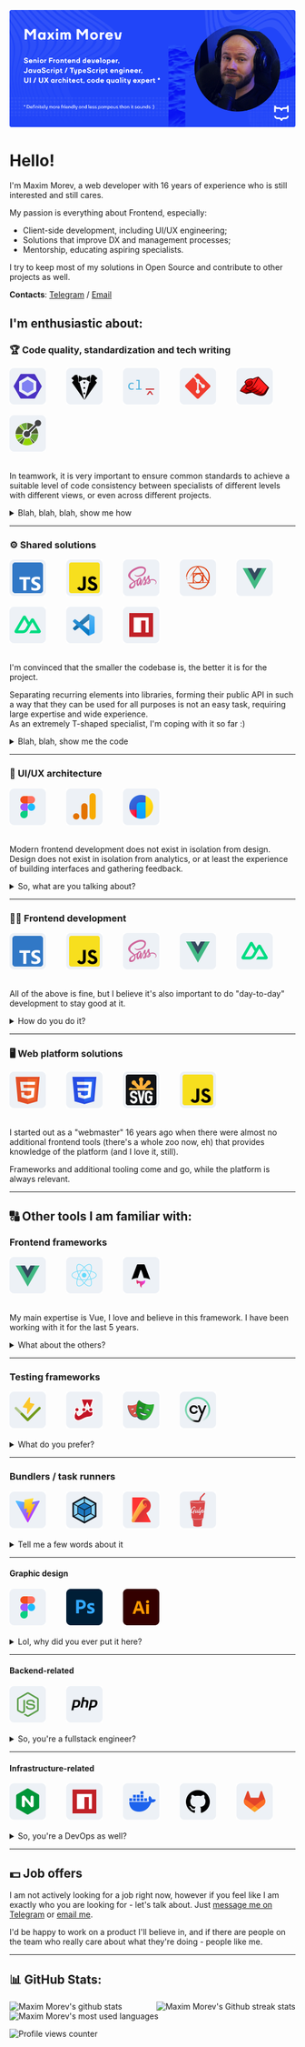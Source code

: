 ![Promotional image of Maxim Morev's account](./.github/assets/banner.png)

# Hello!

I'm Maxim Morev, a web developer with 16 years of experience who is still interested and still cares.

My passion is everything about Frontend, especially:

* Client-side development, including UI/UX engineering;
* Solutions that improve DX and management processes;
* Mentorship, educating aspiring specialists.

I try to keep most of my solutions in Open Source and contribute to other projects as well.

**Contacts**: [Telegram](https://t.me/max_seainside) / [Email](mailto:max.seainside@gmail.com)

## I'm enthusiastic about:

### 🏆 Code quality, standardization and tech writing

<!-- Technologies & Tools -->
<div style="display: flex; flex-wrap: wrap; gap: 16px;">
  <!-- ESLint -->
  <a href="https://eslint.org/" title="ESLint" target="_blank" rel="noopener noreferrer">
    <picture>
      <source media="(prefers-color-scheme: dark)" srcset="./.github/assets/logos/dark/eslint.svg" />
      <img width="64" height="64" alt="ESLint logotype" src="./.github/assets/logos/light/eslint.svg" />
    </picture>
  </a>&nbsp;

  <!-- Stylelint -->
  <a href="https://stylelint.io/" title="Stylelint" target="_blank" rel="noopener noreferrer">
    <picture>
      <source media="(prefers-color-scheme: dark)" srcset="./.github/assets/logos/dark/stylelint.svg" />
      <img width="64" height="64" alt="Stylelint logotype" src="./.github/assets/logos/light/stylelint.svg" />
    </picture>
  </a>&nbsp;

  <!-- Commitlint -->
  <a href="https://commitlint.js.org/" title="Commitlint" target="_blank" rel="noopener noreferrer">
    <picture>
      <source media="(prefers-color-scheme: dark)" srcset="./.github/assets/logos/dark/commitlint.svg" />
      <img width="64" height="64" alt="Commitlint logotype" src="./.github/assets/logos/light/commitlint.svg" />
    </picture>
  </a>&nbsp;

  <!-- Git -->
  <a href="https://git-scm.com/" title="Git" target="_blank" rel="noopener noreferrer">
    <picture>
      <source media="(prefers-color-scheme: dark)" srcset="./.github/assets/logos/dark/git.svg" />
      <img width="64" height="64" alt="Git logotype" src="./.github/assets/logos/light/git.svg" />
    </picture>
  </a>&nbsp;

  <!-- Lefthook -->
  <a href="https://evilmartians.com/opensource/lefthook" title="Lefthook" target="_blank" rel="noopener noreferrer">
    <picture>
      <source media="(prefers-color-scheme: dark)" srcset="./.github/assets/logos/dark/lefthook.svg" />
      <img width="64" height="64" alt="Lefthook logotype" src="./.github/assets/logos/light/lefthook.svg" />
    </picture>
  </a>&nbsp;

  <!-- OpenAPI -->
  <a href="https://www.openapis.org/" title="OpenAPI" target="_blank" rel="noopener noreferrer">
    <picture>
      <source media="(prefers-color-scheme: dark)" srcset="./.github/assets/logos/dark/open-api.svg" />
      <img width="64" height="64" alt="OpenAPI logotype" src="./.github/assets/logos/light/open-api.svg" />
    </picture>
  </a>&nbsp;
</div>

<br />

In teamwork, it is very important to ensure common standards to achieve a suitable level of code consistency
between specialists of different levels with different views, or even across different projects.

<details>
  <summary>Blah, blah, blah, show me how</summary>

  ---

  * Check out [ESLint config](https://github.com/MorevM/eslint-config) that contains more than 1200 rules for the tools that I and the team use. \
    I review, update and extend it regularly (weekly, sometimes more often).
  * Take a look on [StyleLint config](https://github.com/MorevM/stylelint-config) that contains more than 200 rules for CSS and 70+ for SCSS,
    including autoformatting to maintain order within rules and properties and other good practices.
  * As a big fan of universal code beauty, I'm a member of [stylelint-stylistic](https://github.com/stylelint-stylistic) organization. \
    We're working on standardizing and maintaining stylistic rules, that are [no longer supported](https://github.com/stylelint/stylelint/issues/6961) by Stylelint itself.
  * [Commitlint config](https://github.com/MorevM/commitlint-config) provides a unified style of commits
    (using [Conventional commits](https://www.conventionalcommits.org/en/v1.0.0/) with ability to expand) and changelog generation.

</details>

---

### ⚙️ Shared solutions

<!-- Technologies & Tools -->
<div style="display: flex; flex-wrap: wrap; gap: 16px;">
  <!-- TypeScript -->
  <a href="https://www.typescriptlang.org/" title="TypeScript" target="_blank" rel="noopener noreferrer">
    <picture>
      <source media="(prefers-color-scheme: dark)" srcset="./.github/assets/logos/dark/typescript.svg" />
      <img width="64" height="64" alt="TypeScript logotype" src="./.github/assets/logos/light/typescript.svg" />
    </picture>
  </a>&nbsp;

  <!-- JavaScript -->
  <a href="https://developer.mozilla.org/en-US/docs/Web/JavaScript" title="JavaScript" target="_blank" rel="noopener noreferrer">
    <picture>
      <source media="(prefers-color-scheme: dark)" srcset="./.github/assets/logos/dark/javascript.svg" />
      <img width="64" height="64" alt="JavaScript logotype" src="./.github/assets/logos/light/javascript.svg" />
    </picture>
  </a>&nbsp;

  <!-- SASS -->
  <a href="https://sass-lang.com/" title="SASS" target="_blank" rel="noopener noreferrer">
    <picture>
      <source media="(prefers-color-scheme: dark)" srcset="./.github/assets/logos/dark/sass.svg" />
      <img width="64" height="64" alt="SASS logotype" src="./.github/assets/logos/light/sass.svg" />
    </picture>
  </a>&nbsp;

  <!-- PostCSS -->
  <a href="https://postcss.org/" title="PostCSS" target="_blank" rel="noopener noreferrer">
    <picture>
      <source media="(prefers-color-scheme: dark)" srcset="./.github/assets/logos/dark/postcss.svg" />
      <img width="64" height="64" alt="PostCSS logotype" src="./.github/assets/logos/light/postcss.svg" />
    </picture>
  </a>&nbsp;

  <!-- Vue -->
  <a href="https://vuejs.org/" title="Vue" target="_blank" rel="noopener noreferrer">
    <picture>
      <source media="(prefers-color-scheme: dark)" srcset="./.github/assets/logos/dark/vue.svg" />
      <img width="64" height="64" alt="Vue logotype" src="./.github/assets/logos/light/vue.svg" />
    </picture>
  </a>&nbsp;

  <!-- Nuxt -->
  <a href="https://nuxt.com/" title="Nuxt" target="_blank" rel="noopener noreferrer">
    <picture>
      <source media="(prefers-color-scheme: dark)" srcset="./.github/assets/logos/dark/nuxt.svg" />
      <img width="64" height="64" alt="Nuxt logotype" src="./.github/assets/logos/light/nuxt.svg" />
    </picture>
  </a>&nbsp;

  <!-- VSCode -->
  <a href="https://code.visualstudio.com/" title="VSCode" target="_blank" rel="noopener noreferrer">
    <picture>
      <source media="(prefers-color-scheme: dark)" srcset="./.github/assets/logos/dark/vscode.svg" />
      <img width="64" height="64" alt="VSCode logotype" src="./.github/assets/logos/light/vscode.svg" />
    </picture>
  </a>&nbsp;

  <!-- NPM -->
  <a href="https://www.npmjs.com/" title="NPM" target="_blank" rel="noopener noreferrer">
    <picture>
      <source media="(prefers-color-scheme: dark)" srcset="./.github/assets/logos/dark/npm.svg" />
      <img width="64" height="64" alt="NPM logotype" src="./.github/assets/logos/light/npm.svg" />
    </picture>
  </a>&nbsp;
</div>

<br />

I'm convinced that the smaller the codebase is, the better it is for the project.

Separating recurring elements into libraries, forming their public API in such a way 
that they can be used for all purposes is not an easy task, requiring large expertise and wide experience. \
As an extremely T-shaped specialist, I'm coping with it so far :)

<details>
  <summary>Blah, blah, show me the code</summary>

  <br />

  > Of course, most solutions are under NDA, but there are also some in Open Source.

  * [`@morev/utils`](https://github.com/MorevM/utils) \
    100+ fully typed JavaScript utilities for everyday use.
  * [`more-sass`](https://github.com/MorevM/more-sass) \
    The library of useful SCSS mixins and functions.
  * [`@morev/vue-transitions`](https://github.com/MorevM/vue-transitions/) \
    Reusable interface transitions library for Vue2/Vue3 both.
  * [`@morev/equal-heights`](https://github.com/MorevM/equal-heights/) \
    Framework agnostic solution to emulate [CSS Subgrid](hhttps://developer.mozilla.org/en-US/docs/Web/CSS/CSS_grid_layout/Subgrid).
  * [`postcss-specificity-decorator`](https://github.com/MorevM/utils) \
    PostCSS Plugin to increase the specificity of selectors via decorator-like syntax.

  There are many others! You can find the rest under the ["Repositories" tab in my account](https://github.com/MorevM?tab=repositories).

</details>

---

### 🎨 UI/UX architecture

<!-- Technologies & Tools -->
<div style="display: flex; flex-wrap: wrap; gap: 16px;">
  <!-- Figma -->
  <a href="https://www.figma.com/" title="Figma" target="_blank" rel="noopener noreferrer">
    <picture>
      <source media="(prefers-color-scheme: dark)" srcset="./.github/assets/logos/dark/figma.svg" />
      <img width="64" height="64" alt="Figma logotype" src="./.github/assets/logos/light/figma.svg" />
    </picture>
  </a>&nbsp;

  <!-- Google Analytics -->
  <a href="https://marketingplatform.google.com/about/analytics/" title="Google Analytics" target="_blank" rel="noopener noreferrer">
    <picture>
      <source media="(prefers-color-scheme: dark)" srcset="./.github/assets/logos/dark/ga.svg" />
      <img width="64" height="64" alt="Google Analytics logotype" src="./.github/assets/logos/light/ga.svg" />
    </picture>
  </a>&nbsp;

  <!-- Yandex Metrika -->
  <a href="https://metrika.yandex.ru/" title="Yandex.Metrika" target="_blank" rel="noopener noreferrer">
    <picture>
      <source media="(prefers-color-scheme: dark)" srcset="./.github/assets/logos/dark/metrika.svg" />
      <img width="64" height="64" alt="Yandex.Metrika logotype" src="./.github/assets/logos/light/metrika.svg" />
    </picture>
  </a>&nbsp;
</div>

<br />

Modern frontend development does not exist in isolation from design. \
Design does not exist in isolation from analytics, or at least the experience of building interfaces and gathering feedback.

<details>
  <summary>So, what are you talking about?</summary>

  ---

  It's all about creating and **maintaining** a design systems based on user analytics and the web in general. \
  This is the best way to speed up development and preserve maintainability and consistency. I know how to do this. \
  In general, I believe that "UX" is pretty good at standardizing and fitting into guidelines if there is enough visual experience and proper component design.

  > I'm a design-savvy programmer, not a designer who understands something about code. \
  > This means I'm unlikely to create a "wow!" design concept, but I'm definitely the best person to tidy up an existing one
  > and ensure further communication between frontenders and designers in a way that doesn't hurt.

</details>

---

### 👨‍💻 Frontend development

<!-- Technologies & Tools -->
<div style="display: flex; flex-wrap: wrap; gap: 16px;">
  <!-- TypeScript -->
  <a href="https://www.typescriptlang.org/" title="TypeScript" target="_blank" rel="noopener noreferrer">
    <picture>
      <source media="(prefers-color-scheme: dark)" srcset="./.github/assets/logos/dark/typescript.svg" />
      <img width="64" height="64" alt="TypeScript logotype" src="./.github/assets/logos/light/typescript.svg" />
    </picture>
  </a>&nbsp;

  <!-- JavaScript -->
  <picture>
    <source media="(prefers-color-scheme: dark)" srcset="./.github/assets/logos/dark/javascript.svg" />
    <img width="64" height="64" alt="JavaScript logotype" src="./.github/assets/logos/light/javascript.svg" />
  </picture>&nbsp;

  <!-- SASS -->
  <a href="https://sass-lang.com/" title="SASS" target="_blank" rel="noopener noreferrer">
    <picture>
      <source media="(prefers-color-scheme: dark)" srcset="./.github/assets/logos/dark/sass.svg" />
      <img width="64" height="64" alt="SASS logotype" src="./.github/assets/logos/light/sass.svg" />
    </picture>
  </a>&nbsp;

  <!-- Vue -->
  <a href="https://vuejs.org/" title="Vue" target="_blank" rel="noopener noreferrer">
    <picture>
      <source media="(prefers-color-scheme: dark)" srcset="./.github/assets/logos/dark/vue.svg" />
      <img width="64" height="64" alt="Vue logotype" src="./.github/assets/logos/light/vue.svg" />
    </picture>
  </a>&nbsp;

  <!-- Nuxt -->
  <a href="https://nuxt.com/" title="Nuxt" target="_blank" rel="noopener noreferrer">
    <picture>
      <source media="(prefers-color-scheme: dark)" srcset="./.github/assets/logos/dark/nuxt.svg" />
      <img width="64" height="64" alt="Nuxt logotype" src="./.github/assets/logos/light/nuxt.svg" />
    </picture>
  </a>&nbsp;
</div>

<br />

All of the above is fine, but I believe it's also important to do "day-to-day" development to stay good at it.

<details>
  <summary>How do you do it?</summary>

  ---

  Lately I've been doing a lot more consulting than developing on my own,
  but either way it keeps me connected to real-world problems and lets me call myself a "playing coach".

  Some of my publicly available projects that I can tell you about my participation in: 

  * <https://uflor.ru/>
  * <https://championtool.ru/>
  * <https://prostudio.ru/>

</details>

---

### 🖥️ Web platform solutions

<!-- Technologies & Tools -->
<div style="display: flex; flex-wrap: wrap; gap: 16px;">
  <!-- HTML5 -->
  <picture>
    <source media="(prefers-color-scheme: dark)" srcset="./.github/assets/logos/dark/html5.svg" />
    <img width="64" height="64" alt="HTML5 logotype" src="./.github/assets/logos/light/html5.svg" />
  </picture>&nbsp;

  <!-- CSS3 -->
  <picture>
    <source media="(prefers-color-scheme: dark)" srcset="./.github/assets/logos/dark/css3.svg" />
    <img width="64" height="64" alt="CSS3 logotype" src="./.github/assets/logos/light/css3.svg" />
  </picture>&nbsp;

  <!-- SVG -->
  <picture>
    <source media="(prefers-color-scheme: dark)" srcset="./.github/assets/logos/dark/svg.svg" />
    <img width="64" height="64" alt="SVG logotype" src="./.github/assets/logos/light/svg.svg" />
  </picture>&nbsp;

  <!-- JavaScript -->
  <picture>
    <source media="(prefers-color-scheme: dark)" srcset="./.github/assets/logos/dark/javascript.svg" />
    <img width="64" height="64" alt="JavaScript logotype" src="./.github/assets/logos/light/javascript.svg" />
  </picture>&nbsp;
</div>

<br />

I started out as a "webmaster" 16 years ago when there were almost no additional frontend tools (there's a whole zoo now, eh)
that provides knowledge of the platform (and I love it, still).

Frameworks and additional tooling come and go, while the platform is always relevant.

---

## 🔠 Other tools I am familiar with:

### Frontend frameworks

<!-- Technologies & Tools -->
<div style="display: flex; flex-wrap: wrap; gap: 16px;">
  <!-- Vue -->
  <a href="https://vuejs.org/" title="Vue" target="_blank" rel="noopener noreferrer">
    <picture>
      <source media="(prefers-color-scheme: dark)" srcset="./.github/assets/logos/dark/vue.svg" />
      <img width="64" height="64" alt="Vue logotype" src="./.github/assets/logos/light/vue.svg" />
    </picture>
  </a>&nbsp;

  <!-- React -->
  <a href="https://react.dev/" title="React" target="_blank" rel="noopener noreferrer">
    <picture>
      <source media="(prefers-color-scheme: dark)" srcset="./.github/assets/logos/dark/react.svg" />
      <img width="64" height="64" alt="React logotype" src="./.github/assets/logos/light/react.svg" />
    </picture>
  </a>&nbsp;

  <!-- Astro -->
  <a href="https://astro.build/" title="Astro" target="_blank" rel="noopener noreferrer">
    <picture>
      <source media="(prefers-color-scheme: dark)" srcset="./.github/assets/logos/dark/astro.svg" />
      <img width="64" height="64" alt="Astro logotype" src="./.github/assets/logos/light/astro.svg" />
    </picture>
  </a>&nbsp;
</div>

<br />

My main expertise is Vue, I love and believe in this framework. I have been working with it for the last 5 years.

<details>
  <summary>What about the others?</summary>

  ---

  Familiar with React, but without a deep dive into the ecosystem. \
  I like Astro conceptually, right now I'm developing my own site on it,
  because I want to achieve maximum client performance keeping DX relatively compared to Vue.

  I haven't come across Svelte, Solid and Angular in real work, but would like to get better with them, if there are any offers.

</details>

---

### Testing frameworks

<!-- Technologies & Tools -->
<div style="display: flex; flex-wrap: wrap; gap: 16px;">
  <!-- Vitest -->
  <a href="https://vitest.dev/" title="Vitest" target="_blank" rel="noopener noreferrer">
    <picture>
      <source media="(prefers-color-scheme: dark)" srcset="./.github/assets/logos/dark/vitest.svg" />
      <img width="64" height="64" alt="Vitest logotype" src="./.github/assets/logos/light/vitest.svg" />
    </picture>
  </a>&nbsp;

  <!-- Jest -->
  <a href="https://jestjs.io/" title="Jest" target="_blank" rel="noopener noreferrer">
    <picture>
      <source media="(prefers-color-scheme: dark)" srcset="./.github/assets/logos/dark/jest.svg" />
      <img width="64" height="64" alt="Jest logotype" src="./.github/assets/logos/light/jest.svg" />
    </picture>
  </a>&nbsp;

  <!-- Playwright -->
  <a href="https://playwright.dev/" title="Playwright" target="_blank" rel="noopener noreferrer">
    <picture>
      <source media="(prefers-color-scheme: dark)" srcset="./.github/assets/logos/dark/playwright.svg" />
      <img width="64" height="64" alt="Playwright logotype" src="./.github/assets/logos/light/playwright.svg" />
    </picture>
  </a>&nbsp;

  <!-- Cypress -->
  <a href="https://www.cypress.io/" title="Cypress" target="_blank" rel="noopener noreferrer">
    <picture>
      <source media="(prefers-color-scheme: dark)" srcset="./.github/assets/logos/dark/cypress.svg" />
      <img width="64" height="64" alt="Cypress logotype" src="./.github/assets/logos/light/cypress.svg" />
    </picture>
  </a>&nbsp;
</div>

<br />

<details>
  <summary>What do you prefer?</summary>

  ---

  If I have a choice, I prefer to use [Vitest](https://vitest.dev/) for unit tests
  and [Playwright](https://playwright.dev/) for end-to-end testing, but I'm familiar with others as well.

  Actually, I believe that the specific tool is not very important -
  it's the overall understanding and culture of testing that matters.

</details>

---

### Bundlers / task runners

<!-- Technologies & Tools -->
<div style="display: flex; flex-wrap: wrap; gap: 16px;">
  <!-- Vite -->
  <a href="https://vitejs.dev/" title="Vite" target="_blank" rel="noopener noreferrer">
    <picture>
      <source media="(prefers-color-scheme: dark)" srcset="./.github/assets/logos/dark/vite.svg" />
      <img width="64" height="64" alt="Vite logotype" src="./.github/assets/logos/light/vite.svg" />
    </picture>
  </a>&nbsp;

  <!-- Webpack -->
  <a href="https://webpack.js.org/" title="Webpack" target="_blank" rel="noopener noreferrer">
    <picture>
      <source media="(prefers-color-scheme: dark)" srcset="./.github/assets/logos/dark/webpack.svg" />
      <img width="64" height="64" alt="Webpack logotype" src="./.github/assets/logos/light/webpack.svg" />
    </picture>
  </a>&nbsp;

  <!-- Rollup -->
  <a href="https://rollupjs.org/" title="Rollup" target="_blank" rel="noopener noreferrer">
    <picture>
      <source media="(prefers-color-scheme: dark)" srcset="./.github/assets/logos/dark/rollup.svg" />
      <img width="64" height="64" alt="Rollup logotype" src="./.github/assets/logos/light/rollup.svg" />
    </picture>
  </a>&nbsp;

  <!-- Gulp -->
  <a href="https://gulpjs.com/" title="Gulp" target="_blank" rel="noopener noreferrer">
    <picture>
      <source media="(prefers-color-scheme: dark)" srcset="./.github/assets/logos/dark/gulp.svg" />
      <img width="64" height="64" alt="Gulp logotype" src="./.github/assets/logos/light/gulp.svg" />
    </picture>
  </a>&nbsp;
</div>

<br />

<details>
  <summary>Tell me a few words about it</summary>

  ---

  I prefer to use [Vite](https://vite.dev/) if possible - for ease of configuration, extensibility, speed and out-of-box TS support. \
  I've encountered writing plugins/transformers under Webpack and Vite (by the way, check out [unplugin](https://github.com/unjs/unplugin) if need that too).

  Task runners... for a while I thought they had their uses, but now I think it's easier to just use native `scripts` instead,
  a task runner is just an unnecessary dependency that's losing popularity.

  I'm following the [Void Zero](https://voidzero.dev/) initiative with interest and what it will evolve into.
  Might have to learn Rust :)

</details>

---

#### Graphic design

<!-- Technologies & Tools -->
<div style="display: flex; flex-wrap: wrap; gap: 16px;">
  <!-- Figma -->
  <a href="https://figma.com/" title="Figma" target="_blank" rel="noopener noreferrer">
    <picture>
      <source media="(prefers-color-scheme: dark)" srcset="./.github/assets/logos/dark/figma.svg" />
      <img width="64" height="64" alt="Figma logotype" src="./.github/assets/logos/light/figma.svg" />
    </picture>
  </a>&nbsp;

  <!-- Photoshop -->
  <a href="https://www.adobe.com/products/photoshop.html" title="Photoshop" target="_blank" rel="noopener noreferrer">
    <picture>
      <source media="(prefers-color-scheme: dark)" srcset="./.github/assets/logos/dark/photoshop.svg" />
      <img width="64" height="64" alt="Photoshop logotype" src="./.github/assets/logos/light/photoshop.svg" />
    </picture>
  </a>&nbsp;

  <!-- Illustrator -->
  <a href="https://www.adobe.com/products/illustrator.html" title="Illustrator" target="_blank" rel="noopener noreferrer">
    <picture>
      <source media="(prefers-color-scheme: dark)" srcset="./.github/assets/logos/dark/illustrator.svg" />
      <img width="64" height="64" alt="Illustrator logotype" src="./.github/assets/logos/light/illustrator.svg" />
    </picture>
  </a>&nbsp;
</div>

<br />

<details>
  <summary>Lol, why did you ever put it here?</summary>

  ---

  Well, this is a non-core thing at all, but do you know how many times I've seen project deadlines pushed back
  because there was a formal excuse like "the designer didn't finish something or did something wrong"? :)

  If necessary I'll finish/draw/edit/fix icons/layouts/components/raster graphics on my own without involving a profile specialist.
  Sometimes it saves a lot of time and attention.

</details>

---

#### Backend-related

<!-- Technologies & Tools -->
<div style="display: flex; flex-wrap: wrap; gap: 16px;">
  <!-- NodeJS -->
  <a href="https://nodejs.org/" title="NodeJS" target="_blank" rel="noopener noreferrer">
    <picture>
      <source media="(prefers-color-scheme: dark)" srcset="./.github/assets/logos/dark/nodejs.svg" />
      <img width="64" height="64" alt="NodeJS logotype" src="./.github/assets/logos/light/nodejs.svg" />
    </picture>
  </a>&nbsp;

  <!-- PHP -->
  <a href="https://www.php.net/" title="PHP" target="_blank" rel="noopener noreferrer">
    <picture>
      <source media="(prefers-color-scheme: dark)" srcset="./.github/assets/logos/dark/php.svg" />
      <img width="64" height="64" alt="PHP logotype" src="./.github/assets/logos/light/php.svg" />
    </picture>
  </a>&nbsp;
</div>

<br />

<details>
  <summary>So, you're a fullstack engineer?</summary>

  ---

  Years ago I was relatively good at it, but for the last 5 years or so I've hardly ever come across it, meaning developing on my own. \
  Nevertheless - understanding remains, which allows better communication with related specialists and this is important when designing systems.

</details>

---

#### Infrastructure-related

<!-- Technologies & Tools -->
<div style="display: flex; flex-wrap: wrap; gap: 16px;">
  <!-- nginx -->
  <a href="https://nginx.org/" title="nginx" target="_blank" rel="noopener noreferrer">
    <picture>
      <source media="(prefers-color-scheme: dark)" srcset="./.github/assets/logos/dark/nginx.svg" />
      <img width="64" height="64" alt="nginx logotype" src="./.github/assets/logos/light/nginx.svg" />
    </picture>
  </a>&nbsp;

  <!-- NPM -->
  <a href="https://www.npmjs.com/" title="NPM" target="_blank" rel="noopener noreferrer">
    <picture>
      <source media="(prefers-color-scheme: dark)" srcset="./.github/assets/logos/dark/npm.svg" />
      <img width="64" height="64" alt="NPM logotype" src="./.github/assets/logos/light/npm.svg" />
    </picture>
  </a>&nbsp;

  <!-- Docker -->
  <a href="https://www.docker.com/" title="Docker" target="_blank" rel="noopener noreferrer">
    <picture>
      <source media="(prefers-color-scheme: dark)" srcset="./.github/assets/logos/dark/docker.svg" />
      <img width="64" height="64" alt="Docker logotype" src="./.github/assets/logos/light/docker.svg" />
    </picture>
  </a>&nbsp;

  <!-- Github -->
  <a href="https://github.com/" title="Github" target="_blank" rel="noopener noreferrer">
    <picture>
      <source media="(prefers-color-scheme: dark)" srcset="./.github/assets/logos/dark/github.svg" />
      <img width="64" height="64" alt="Github logotype" src="./.github/assets/logos/light/github.svg" />
    </picture>
  </a>&nbsp;

  <!-- Gitlab -->
  <a href="https://gitlab.com/" title="Gitlab" target="_blank" rel="noopener noreferrer">
    <picture>
      <source media="(prefers-color-scheme: dark)" srcset="./.github/assets/logos/dark/gitlab.svg" />
      <img width="64" height="64" alt="Gitlab logotype" src="./.github/assets/logos/light/gitlab.svg" />
    </picture>
  </a>&nbsp;
</div>

<br />

<details>
  <summary>So, you're a DevOps as well?</summary>

  ---

  I would say FrontOps, ha-ha. I once joked that I could replace a small IT department with just myself :) \
  But for now, it's the same as it is with the backend - my focus has shifted heavily towards the frontend in the last few years.

</details>

---

## 💵 Job offers

I am not actively looking for a job right now, however if you feel like I am exactly who you are looking for - let's talk about. 
Just [message me on Telegram](https://t.me/max_seainside) or [email me](mailto:max.seainside@gmail.com).

I'd be happy to work on a product I'll believe in,
and if there are people on the team who really care about what they're doing - people like me.

---

## 📊 GitHub Stats:

<div align="justify">
  <picture>
    <source media="(prefers-color-scheme: dark)" srcset="https://github-readme-stats.vercel.app/api?username=morevm&theme=holi&hide_border=true&include_all_commits=true&count_private=true&rank_icon=github&card_width=420&ring_color=2145f8&title_color=5da6e7&bg_color=1a1f25" />
    <img alt="Maxim Morev's github stats" src="https://github-readme-stats.vercel.app/api?username=morevm&theme=default&hide_border=true&include_all_commits=true&count_private=true&rank_icon=github&card_width=420&ring_color=2145f8&title_color=2145f8&bg_color=f7f7f7" />
  </picture>

  <picture>
    <source media="(prefers-color-scheme: dark)" srcset="https://github-readme-streak-stats.herokuapp.com?user=morevm&theme=highcontrast&hide_border=true&card_width=420&background=1A1F25&stroke=FFFFFF11&sideNums=5DA6E7&ring=1C3AD3&fire=5DA6E7&currStreakLabel=FFFFFF&sideLabels=FFFFFF&hide_longest_streak=true" />
    <img alt="Maxim Morev's Github streak stats" src="https://github-readme-streak-stats.herokuapp.com?user=morevm&hide_border=true&card_width=420&background=F7F7F7&stroke=00000011&sideNums=1C3AD3&ring=1C3AD3&fire=1270F8&currStreakLabel=000000&hide_longest_streak=true" />
  </picture>

  <picture>
    <source media="(prefers-color-scheme: dark)" srcset="https://github-readme-stats.vercel.app/api/top-langs/?username=morevm&theme=holi&hide_border=true&include_all_commits=false&count_private=true&layout=compact&card_width=846&bg_color=1A1F25&title_color=5da6e7" />
    <img alt="Maxim Morev's most used languages" src="https://github-readme-stats.vercel.app/api/top-langs/?username=morevm&theme=default&hide_border=true&include_all_commits=false&count_private=true&layout=compact&card_width=846&bg_color=f7f7f7&title_color=2145f8" />
  </picture>
</div>

![Profile views counter](https://visitcount.itsvg.in/api?id=morevm&icon=5&color=6)
